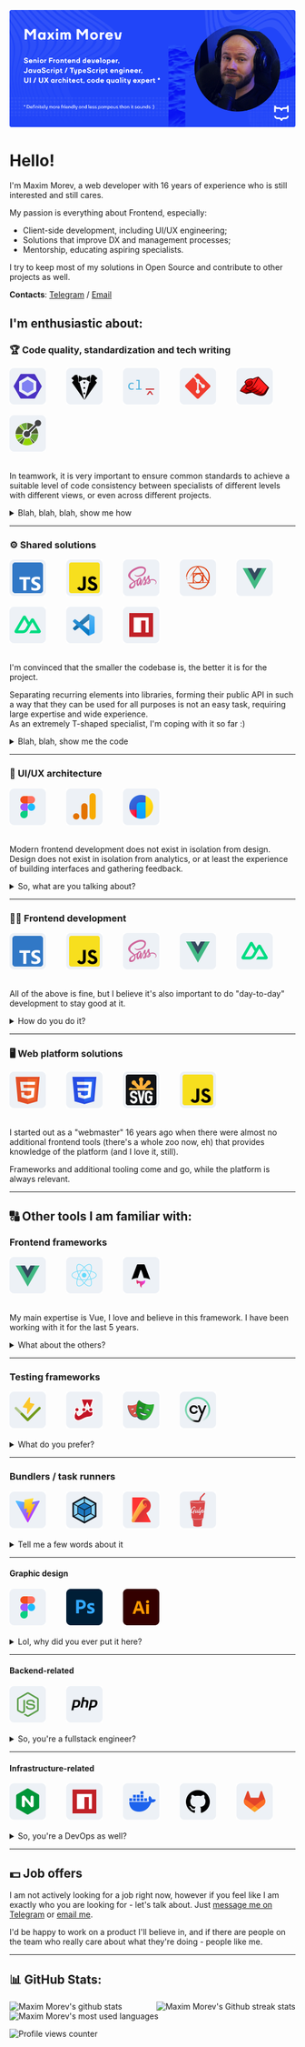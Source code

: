 ![Promotional image of Maxim Morev's account](./.github/assets/banner.png)

# Hello!

I'm Maxim Morev, a web developer with 16 years of experience who is still interested and still cares.

My passion is everything about Frontend, especially:

* Client-side development, including UI/UX engineering;
* Solutions that improve DX and management processes;
* Mentorship, educating aspiring specialists.

I try to keep most of my solutions in Open Source and contribute to other projects as well.

**Contacts**: [Telegram](https://t.me/max_seainside) / [Email](mailto:max.seainside@gmail.com)

## I'm enthusiastic about:

### 🏆 Code quality, standardization and tech writing

<!-- Technologies & Tools -->
<div style="display: flex; flex-wrap: wrap; gap: 16px;">
  <!-- ESLint -->
  <a href="https://eslint.org/" title="ESLint" target="_blank" rel="noopener noreferrer">
    <picture>
      <source media="(prefers-color-scheme: dark)" srcset="./.github/assets/logos/dark/eslint.svg" />
      <img width="64" height="64" alt="ESLint logotype" src="./.github/assets/logos/light/eslint.svg" />
    </picture>
  </a>&nbsp;

  <!-- Stylelint -->
  <a href="https://stylelint.io/" title="Stylelint" target="_blank" rel="noopener noreferrer">
    <picture>
      <source media="(prefers-color-scheme: dark)" srcset="./.github/assets/logos/dark/stylelint.svg" />
      <img width="64" height="64" alt="Stylelint logotype" src="./.github/assets/logos/light/stylelint.svg" />
    </picture>
  </a>&nbsp;

  <!-- Commitlint -->
  <a href="https://commitlint.js.org/" title="Commitlint" target="_blank" rel="noopener noreferrer">
    <picture>
      <source media="(prefers-color-scheme: dark)" srcset="./.github/assets/logos/dark/commitlint.svg" />
      <img width="64" height="64" alt="Commitlint logotype" src="./.github/assets/logos/light/commitlint.svg" />
    </picture>
  </a>&nbsp;

  <!-- Git -->
  <a href="https://git-scm.com/" title="Git" target="_blank" rel="noopener noreferrer">
    <picture>
      <source media="(prefers-color-scheme: dark)" srcset="./.github/assets/logos/dark/git.svg" />
      <img width="64" height="64" alt="Git logotype" src="./.github/assets/logos/light/git.svg" />
    </picture>
  </a>&nbsp;

  <!-- Lefthook -->
  <a href="https://evilmartians.com/opensource/lefthook" title="Lefthook" target="_blank" rel="noopener noreferrer">
    <picture>
      <source media="(prefers-color-scheme: dark)" srcset="./.github/assets/logos/dark/lefthook.svg" />
      <img width="64" height="64" alt="Lefthook logotype" src="./.github/assets/logos/light/lefthook.svg" />
    </picture>
  </a>&nbsp;

  <!-- OpenAPI -->
  <a href="https://www.openapis.org/" title="OpenAPI" target="_blank" rel="noopener noreferrer">
    <picture>
      <source media="(prefers-color-scheme: dark)" srcset="./.github/assets/logos/dark/open-api.svg" />
      <img width="64" height="64" alt="OpenAPI logotype" src="./.github/assets/logos/light/open-api.svg" />
    </picture>
  </a>&nbsp;
</div>

<br />

In teamwork, it is very important to ensure common standards to achieve a suitable level of code consistency
between specialists of different levels with different views, or even across different projects.

<details>
  <summary>Blah, blah, blah, show me how</summary>

  ---

  * Check out [ESLint config](https://github.com/MorevM/eslint-config) that contains more than 1200 rules for the tools that I and the team use. \
    I review, update and extend it regularly (weekly, sometimes more often).
  * Take a look on [StyleLint config](https://github.com/MorevM/stylelint-config) that contains more than 200 rules for CSS and 70+ for SCSS,
    including autoformatting to maintain order within rules and properties and other good practices.
  * As a big fan of universal code beauty, I'm a member of [stylelint-stylistic](https://github.com/stylelint-stylistic) organization. \
    We're working on standardizing and maintaining stylistic rules, that are [no longer supported](https://github.com/stylelint/stylelint/issues/6961) by Stylelint itself.
  * [Commitlint config](https://github.com/MorevM/commitlint-config) provides a unified style of commits
    (using [Conventional commits](https://www.conventionalcommits.org/en/v1.0.0/) with ability to expand) and changelog generation.

</details>

---

### ⚙️ Shared solutions

<!-- Technologies & Tools -->
<div style="display: flex; flex-wrap: wrap; gap: 16px;">
  <!-- TypeScript -->
  <a href="https://www.typescriptlang.org/" title="TypeScript" target="_blank" rel="noopener noreferrer">
    <picture>
      <source media="(prefers-color-scheme: dark)" srcset="./.github/assets/logos/dark/typescript.svg" />
      <img width="64" height="64" alt="TypeScript logotype" src="./.github/assets/logos/light/typescript.svg" />
    </picture>
  </a>&nbsp;

  <!-- JavaScript -->
  <a href="https://developer.mozilla.org/en-US/docs/Web/JavaScript" title="JavaScript" target="_blank" rel="noopener noreferrer">
    <picture>
      <source media="(prefers-color-scheme: dark)" srcset="./.github/assets/logos/dark/javascript.svg" />
      <img width="64" height="64" alt="JavaScript logotype" src="./.github/assets/logos/light/javascript.svg" />
    </picture>
  </a>&nbsp;

  <!-- SASS -->
  <a href="https://sass-lang.com/" title="SASS" target="_blank" rel="noopener noreferrer">
    <picture>
      <source media="(prefers-color-scheme: dark)" srcset="./.github/assets/logos/dark/sass.svg" />
      <img width="64" height="64" alt="SASS logotype" src="./.github/assets/logos/light/sass.svg" />
    </picture>
  </a>&nbsp;

  <!-- PostCSS -->
  <a href="https://postcss.org/" title="PostCSS" target="_blank" rel="noopener noreferrer">
    <picture>
      <source media="(prefers-color-scheme: dark)" srcset="./.github/assets/logos/dark/postcss.svg" />
      <img width="64" height="64" alt="PostCSS logotype" src="./.github/assets/logos/light/postcss.svg" />
    </picture>
  </a>&nbsp;

  <!-- Vue -->
  <a href="https://vuejs.org/" title="Vue" target="_blank" rel="noopener noreferrer">
    <picture>
      <source media="(prefers-color-scheme: dark)" srcset="./.github/assets/logos/dark/vue.svg" />
      <img width="64" height="64" alt="Vue logotype" src="./.github/assets/logos/light/vue.svg" />
    </picture>
  </a>&nbsp;

  <!-- Nuxt -->
  <a href="https://nuxt.com/" title="Nuxt" target="_blank" rel="noopener noreferrer">
    <picture>
      <source media="(prefers-color-scheme: dark)" srcset="./.github/assets/logos/dark/nuxt.svg" />
      <img width="64" height="64" alt="Nuxt logotype" src="./.github/assets/logos/light/nuxt.svg" />
    </picture>
  </a>&nbsp;

  <!-- VSCode -->
  <a href="https://code.visualstudio.com/" title="VSCode" target="_blank" rel="noopener noreferrer">
    <picture>
      <source media="(prefers-color-scheme: dark)" srcset="./.github/assets/logos/dark/vscode.svg" />
      <img width="64" height="64" alt="VSCode logotype" src="./.github/assets/logos/light/vscode.svg" />
    </picture>
  </a>&nbsp;

  <!-- NPM -->
  <a href="https://www.npmjs.com/" title="NPM" target="_blank" rel="noopener noreferrer">
    <picture>
      <source media="(prefers-color-scheme: dark)" srcset="./.github/assets/logos/dark/npm.svg" />
      <img width="64" height="64" alt="NPM logotype" src="./.github/assets/logos/light/npm.svg" />
    </picture>
  </a>&nbsp;
</div>

<br />

I'm convinced that the smaller the codebase is, the better it is for the project.

Separating recurring elements into libraries, forming their public API in such a way 
that they can be used for all purposes is not an easy task, requiring large expertise and wide experience. \
As an extremely T-shaped specialist, I'm coping with it so far :)

<details>
  <summary>Blah, blah, show me the code</summary>

  <br />

  > Of course, most solutions are under NDA, but there are also some in Open Source.

  * [`@morev/utils`](https://github.com/MorevM/utils) \
    100+ fully typed JavaScript utilities for everyday use.
  * [`more-sass`](https://github.com/MorevM/more-sass) \
    The library of useful SCSS mixins and functions.
  * [`@morev/vue-transitions`](https://github.com/MorevM/vue-transitions/) \
    Reusable interface transitions library for Vue2/Vue3 both.
  * [`@morev/equal-heights`](https://github.com/MorevM/equal-heights/) \
    Framework agnostic solution to emulate [CSS Subgrid](hhttps://developer.mozilla.org/en-US/docs/Web/CSS/CSS_grid_layout/Subgrid).
  * [`postcss-specificity-decorator`](https://github.com/MorevM/utils) \
    PostCSS Plugin to increase the specificity of selectors via decorator-like syntax.

  There are many others! You can find the rest under the ["Repositories" tab in my account](https://github.com/MorevM?tab=repositories).

</details>

---

### 🎨 UI/UX architecture

<!-- Technologies & Tools -->
<div style="display: flex; flex-wrap: wrap; gap: 16px;">
  <!-- Figma -->
  <a href="https://www.figma.com/" title="Figma" target="_blank" rel="noopener noreferrer">
    <picture>
      <source media="(prefers-color-scheme: dark)" srcset="./.github/assets/logos/dark/figma.svg" />
      <img width="64" height="64" alt="Figma logotype" src="./.github/assets/logos/light/figma.svg" />
    </picture>
  </a>&nbsp;

  <!-- Google Analytics -->
  <a href="https://marketingplatform.google.com/about/analytics/" title="Google Analytics" target="_blank" rel="noopener noreferrer">
    <picture>
      <source media="(prefers-color-scheme: dark)" srcset="./.github/assets/logos/dark/ga.svg" />
      <img width="64" height="64" alt="Google Analytics logotype" src="./.github/assets/logos/light/ga.svg" />
    </picture>
  </a>&nbsp;

  <!-- Yandex Metrika -->
  <a href="https://metrika.yandex.ru/" title="Yandex.Metrika" target="_blank" rel="noopener noreferrer">
    <picture>
      <source media="(prefers-color-scheme: dark)" srcset="./.github/assets/logos/dark/metrika.svg" />
      <img width="64" height="64" alt="Yandex.Metrika logotype" src="./.github/assets/logos/light/metrika.svg" />
    </picture>
  </a>&nbsp;
</div>

<br />

Modern frontend development does not exist in isolation from design. \
Design does not exist in isolation from analytics, or at least the experience of building interfaces and gathering feedback.

<details>
  <summary>So, what are you talking about?</summary>

  ---

  It's all about creating and **maintaining** a design systems based on user analytics and the web in general. \
  This is the best way to speed up development and preserve maintainability and consistency. I know how to do this. \
  In general, I believe that "UX" is pretty good at standardizing and fitting into guidelines if there is enough visual experience and proper component design.

  > I'm a design-savvy programmer, not a designer who understands something about code. \
  > This means I'm unlikely to create a "wow!" design concept, but I'm definitely the best person to tidy up an existing one
  > and ensure further communication between frontenders and designers in a way that doesn't hurt.

</details>

---

### 👨‍💻 Frontend development

<!-- Technologies & Tools -->
<div style="display: flex; flex-wrap: wrap; gap: 16px;">
  <!-- TypeScript -->
  <a href="https://www.typescriptlang.org/" title="TypeScript" target="_blank" rel="noopener noreferrer">
    <picture>
      <source media="(prefers-color-scheme: dark)" srcset="./.github/assets/logos/dark/typescript.svg" />
      <img width="64" height="64" alt="TypeScript logotype" src="./.github/assets/logos/light/typescript.svg" />
    </picture>
  </a>&nbsp;

  <!-- JavaScript -->
  <picture>
    <source media="(prefers-color-scheme: dark)" srcset="./.github/assets/logos/dark/javascript.svg" />
    <img width="64" height="64" alt="JavaScript logotype" src="./.github/assets/logos/light/javascript.svg" />
  </picture>&nbsp;

  <!-- SASS -->
  <a href="https://sass-lang.com/" title="SASS" target="_blank" rel="noopener noreferrer">
    <picture>
      <source media="(prefers-color-scheme: dark)" srcset="./.github/assets/logos/dark/sass.svg" />
      <img width="64" height="64" alt="SASS logotype" src="./.github/assets/logos/light/sass.svg" />
    </picture>
  </a>&nbsp;

  <!-- Vue -->
  <a href="https://vuejs.org/" title="Vue" target="_blank" rel="noopener noreferrer">
    <picture>
      <source media="(prefers-color-scheme: dark)" srcset="./.github/assets/logos/dark/vue.svg" />
      <img width="64" height="64" alt="Vue logotype" src="./.github/assets/logos/light/vue.svg" />
    </picture>
  </a>&nbsp;

  <!-- Nuxt -->
  <a href="https://nuxt.com/" title="Nuxt" target="_blank" rel="noopener noreferrer">
    <picture>
      <source media="(prefers-color-scheme: dark)" srcset="./.github/assets/logos/dark/nuxt.svg" />
      <img width="64" height="64" alt="Nuxt logotype" src="./.github/assets/logos/light/nuxt.svg" />
    </picture>
  </a>&nbsp;
</div>

<br />

All of the above is fine, but I believe it's also important to do "day-to-day" development to stay good at it.

<details>
  <summary>How do you do it?</summary>

  ---

  Lately I've been doing a lot more consulting than developing on my own,
  but either way it keeps me connected to real-world problems and lets me call myself a "playing coach".

  Some of my publicly available projects that I can tell you about my participation in: 

  * <https://uflor.ru/>
  * <https://championtool.ru/>
  * <https://prostudio.ru/>

</details>

---

### 🖥️ Web platform solutions

<!-- Technologies & Tools -->
<div style="display: flex; flex-wrap: wrap; gap: 16px;">
  <!-- HTML5 -->
  <picture>
    <source media="(prefers-color-scheme: dark)" srcset="./.github/assets/logos/dark/html5.svg" />
    <img width="64" height="64" alt="HTML5 logotype" src="./.github/assets/logos/light/html5.svg" />
  </picture>&nbsp;

  <!-- CSS3 -->
  <picture>
    <source media="(prefers-color-scheme: dark)" srcset="./.github/assets/logos/dark/css3.svg" />
    <img width="64" height="64" alt="CSS3 logotype" src="./.github/assets/logos/light/css3.svg" />
  </picture>&nbsp;

  <!-- SVG -->
  <picture>
    <source media="(prefers-color-scheme: dark)" srcset="./.github/assets/logos/dark/svg.svg" />
    <img width="64" height="64" alt="SVG logotype" src="./.github/assets/logos/light/svg.svg" />
  </picture>&nbsp;

  <!-- JavaScript -->
  <picture>
    <source media="(prefers-color-scheme: dark)" srcset="./.github/assets/logos/dark/javascript.svg" />
    <img width="64" height="64" alt="JavaScript logotype" src="./.github/assets/logos/light/javascript.svg" />
  </picture>&nbsp;
</div>

<br />

I started out as a "webmaster" 16 years ago when there were almost no additional frontend tools (there's a whole zoo now, eh)
that provides knowledge of the platform (and I love it, still).

Frameworks and additional tooling come and go, while the platform is always relevant.

---

## 🔠 Other tools I am familiar with:

### Frontend frameworks

<!-- Technologies & Tools -->
<div style="display: flex; flex-wrap: wrap; gap: 16px;">
  <!-- Vue -->
  <a href="https://vuejs.org/" title="Vue" target="_blank" rel="noopener noreferrer">
    <picture>
      <source media="(prefers-color-scheme: dark)" srcset="./.github/assets/logos/dark/vue.svg" />
      <img width="64" height="64" alt="Vue logotype" src="./.github/assets/logos/light/vue.svg" />
    </picture>
  </a>&nbsp;

  <!-- React -->
  <a href="https://react.dev/" title="React" target="_blank" rel="noopener noreferrer">
    <picture>
      <source media="(prefers-color-scheme: dark)" srcset="./.github/assets/logos/dark/react.svg" />
      <img width="64" height="64" alt="React logotype" src="./.github/assets/logos/light/react.svg" />
    </picture>
  </a>&nbsp;

  <!-- Astro -->
  <a href="https://astro.build/" title="Astro" target="_blank" rel="noopener noreferrer">
    <picture>
      <source media="(prefers-color-scheme: dark)" srcset="./.github/assets/logos/dark/astro.svg" />
      <img width="64" height="64" alt="Astro logotype" src="./.github/assets/logos/light/astro.svg" />
    </picture>
  </a>&nbsp;
</div>

<br />

My main expertise is Vue, I love and believe in this framework. I have been working with it for the last 5 years.

<details>
  <summary>What about the others?</summary>

  ---

  Familiar with React, but without a deep dive into the ecosystem. \
  I like Astro conceptually, right now I'm developing my own site on it,
  because I want to achieve maximum client performance keeping DX relatively compared to Vue.

  I haven't come across Svelte, Solid and Angular in real work, but would like to get better with them, if there are any offers.

</details>

---

### Testing frameworks

<!-- Technologies & Tools -->
<div style="display: flex; flex-wrap: wrap; gap: 16px;">
  <!-- Vitest -->
  <a href="https://vitest.dev/" title="Vitest" target="_blank" rel="noopener noreferrer">
    <picture>
      <source media="(prefers-color-scheme: dark)" srcset="./.github/assets/logos/dark/vitest.svg" />
      <img width="64" height="64" alt="Vitest logotype" src="./.github/assets/logos/light/vitest.svg" />
    </picture>
  </a>&nbsp;

  <!-- Jest -->
  <a href="https://jestjs.io/" title="Jest" target="_blank" rel="noopener noreferrer">
    <picture>
      <source media="(prefers-color-scheme: dark)" srcset="./.github/assets/logos/dark/jest.svg" />
      <img width="64" height="64" alt="Jest logotype" src="./.github/assets/logos/light/jest.svg" />
    </picture>
  </a>&nbsp;

  <!-- Playwright -->
  <a href="https://playwright.dev/" title="Playwright" target="_blank" rel="noopener noreferrer">
    <picture>
      <source media="(prefers-color-scheme: dark)" srcset="./.github/assets/logos/dark/playwright.svg" />
      <img width="64" height="64" alt="Playwright logotype" src="./.github/assets/logos/light/playwright.svg" />
    </picture>
  </a>&nbsp;

  <!-- Cypress -->
  <a href="https://www.cypress.io/" title="Cypress" target="_blank" rel="noopener noreferrer">
    <picture>
      <source media="(prefers-color-scheme: dark)" srcset="./.github/assets/logos/dark/cypress.svg" />
      <img width="64" height="64" alt="Cypress logotype" src="./.github/assets/logos/light/cypress.svg" />
    </picture>
  </a>&nbsp;
</div>

<br />

<details>
  <summary>What do you prefer?</summary>

  ---

  If I have a choice, I prefer to use [Vitest](https://vitest.dev/) for unit tests
  and [Playwright](https://playwright.dev/) for end-to-end testing, but I'm familiar with others as well.

  Actually, I believe that the specific tool is not very important -
  it's the overall understanding and culture of testing that matters.

</details>

---

### Bundlers / task runners

<!-- Technologies & Tools -->
<div style="display: flex; flex-wrap: wrap; gap: 16px;">
  <!-- Vite -->
  <a href="https://vitejs.dev/" title="Vite" target="_blank" rel="noopener noreferrer">
    <picture>
      <source media="(prefers-color-scheme: dark)" srcset="./.github/assets/logos/dark/vite.svg" />
      <img width="64" height="64" alt="Vite logotype" src="./.github/assets/logos/light/vite.svg" />
    </picture>
  </a>&nbsp;

  <!-- Webpack -->
  <a href="https://webpack.js.org/" title="Webpack" target="_blank" rel="noopener noreferrer">
    <picture>
      <source media="(prefers-color-scheme: dark)" srcset="./.github/assets/logos/dark/webpack.svg" />
      <img width="64" height="64" alt="Webpack logotype" src="./.github/assets/logos/light/webpack.svg" />
    </picture>
  </a>&nbsp;

  <!-- Rollup -->
  <a href="https://rollupjs.org/" title="Rollup" target="_blank" rel="noopener noreferrer">
    <picture>
      <source media="(prefers-color-scheme: dark)" srcset="./.github/assets/logos/dark/rollup.svg" />
      <img width="64" height="64" alt="Rollup logotype" src="./.github/assets/logos/light/rollup.svg" />
    </picture>
  </a>&nbsp;

  <!-- Gulp -->
  <a href="https://gulpjs.com/" title="Gulp" target="_blank" rel="noopener noreferrer">
    <picture>
      <source media="(prefers-color-scheme: dark)" srcset="./.github/assets/logos/dark/gulp.svg" />
      <img width="64" height="64" alt="Gulp logotype" src="./.github/assets/logos/light/gulp.svg" />
    </picture>
  </a>&nbsp;
</div>

<br />

<details>
  <summary>Tell me a few words about it</summary>

  ---

  I prefer to use [Vite](https://vite.dev/) if possible - for ease of configuration, extensibility, speed and out-of-box TS support. \
  I've encountered writing plugins/transformers under Webpack and Vite (by the way, check out [unplugin](https://github.com/unjs/unplugin) if need that too).

  Task runners... for a while I thought they had their uses, but now I think it's easier to just use native `scripts` instead,
  a task runner is just an unnecessary dependency that's losing popularity.

  I'm following the [Void Zero](https://voidzero.dev/) initiative with interest and what it will evolve into.
  Might have to learn Rust :)

</details>

---

#### Graphic design

<!-- Technologies & Tools -->
<div style="display: flex; flex-wrap: wrap; gap: 16px;">
  <!-- Figma -->
  <a href="https://figma.com/" title="Figma" target="_blank" rel="noopener noreferrer">
    <picture>
      <source media="(prefers-color-scheme: dark)" srcset="./.github/assets/logos/dark/figma.svg" />
      <img width="64" height="64" alt="Figma logotype" src="./.github/assets/logos/light/figma.svg" />
    </picture>
  </a>&nbsp;

  <!-- Photoshop -->
  <a href="https://www.adobe.com/products/photoshop.html" title="Photoshop" target="_blank" rel="noopener noreferrer">
    <picture>
      <source media="(prefers-color-scheme: dark)" srcset="./.github/assets/logos/dark/photoshop.svg" />
      <img width="64" height="64" alt="Photoshop logotype" src="./.github/assets/logos/light/photoshop.svg" />
    </picture>
  </a>&nbsp;

  <!-- Illustrator -->
  <a href="https://www.adobe.com/products/illustrator.html" title="Illustrator" target="_blank" rel="noopener noreferrer">
    <picture>
      <source media="(prefers-color-scheme: dark)" srcset="./.github/assets/logos/dark/illustrator.svg" />
      <img width="64" height="64" alt="Illustrator logotype" src="./.github/assets/logos/light/illustrator.svg" />
    </picture>
  </a>&nbsp;
</div>

<br />

<details>
  <summary>Lol, why did you ever put it here?</summary>

  ---

  Well, this is a non-core thing at all, but do you know how many times I've seen project deadlines pushed back
  because there was a formal excuse like "the designer didn't finish something or did something wrong"? :)

  If necessary I'll finish/draw/edit/fix icons/layouts/components/raster graphics on my own without involving a profile specialist.
  Sometimes it saves a lot of time and attention.

</details>

---

#### Backend-related

<!-- Technologies & Tools -->
<div style="display: flex; flex-wrap: wrap; gap: 16px;">
  <!-- NodeJS -->
  <a href="https://nodejs.org/" title="NodeJS" target="_blank" rel="noopener noreferrer">
    <picture>
      <source media="(prefers-color-scheme: dark)" srcset="./.github/assets/logos/dark/nodejs.svg" />
      <img width="64" height="64" alt="NodeJS logotype" src="./.github/assets/logos/light/nodejs.svg" />
    </picture>
  </a>&nbsp;

  <!-- PHP -->
  <a href="https://www.php.net/" title="PHP" target="_blank" rel="noopener noreferrer">
    <picture>
      <source media="(prefers-color-scheme: dark)" srcset="./.github/assets/logos/dark/php.svg" />
      <img width="64" height="64" alt="PHP logotype" src="./.github/assets/logos/light/php.svg" />
    </picture>
  </a>&nbsp;
</div>

<br />

<details>
  <summary>So, you're a fullstack engineer?</summary>

  ---

  Years ago I was relatively good at it, but for the last 5 years or so I've hardly ever come across it, meaning developing on my own. \
  Nevertheless - understanding remains, which allows better communication with related specialists and this is important when designing systems.

</details>

---

#### Infrastructure-related

<!-- Technologies & Tools -->
<div style="display: flex; flex-wrap: wrap; gap: 16px;">
  <!-- nginx -->
  <a href="https://nginx.org/" title="nginx" target="_blank" rel="noopener noreferrer">
    <picture>
      <source media="(prefers-color-scheme: dark)" srcset="./.github/assets/logos/dark/nginx.svg" />
      <img width="64" height="64" alt="nginx logotype" src="./.github/assets/logos/light/nginx.svg" />
    </picture>
  </a>&nbsp;

  <!-- NPM -->
  <a href="https://www.npmjs.com/" title="NPM" target="_blank" rel="noopener noreferrer">
    <picture>
      <source media="(prefers-color-scheme: dark)" srcset="./.github/assets/logos/dark/npm.svg" />
      <img width="64" height="64" alt="NPM logotype" src="./.github/assets/logos/light/npm.svg" />
    </picture>
  </a>&nbsp;

  <!-- Docker -->
  <a href="https://www.docker.com/" title="Docker" target="_blank" rel="noopener noreferrer">
    <picture>
      <source media="(prefers-color-scheme: dark)" srcset="./.github/assets/logos/dark/docker.svg" />
      <img width="64" height="64" alt="Docker logotype" src="./.github/assets/logos/light/docker.svg" />
    </picture>
  </a>&nbsp;

  <!-- Github -->
  <a href="https://github.com/" title="Github" target="_blank" rel="noopener noreferrer">
    <picture>
      <source media="(prefers-color-scheme: dark)" srcset="./.github/assets/logos/dark/github.svg" />
      <img width="64" height="64" alt="Github logotype" src="./.github/assets/logos/light/github.svg" />
    </picture>
  </a>&nbsp;

  <!-- Gitlab -->
  <a href="https://gitlab.com/" title="Gitlab" target="_blank" rel="noopener noreferrer">
    <picture>
      <source media="(prefers-color-scheme: dark)" srcset="./.github/assets/logos/dark/gitlab.svg" />
      <img width="64" height="64" alt="Gitlab logotype" src="./.github/assets/logos/light/gitlab.svg" />
    </picture>
  </a>&nbsp;
</div>

<br />

<details>
  <summary>So, you're a DevOps as well?</summary>

  ---

  I would say FrontOps, ha-ha. I once joked that I could replace a small IT department with just myself :) \
  But for now, it's the same as it is with the backend - my focus has shifted heavily towards the frontend in the last few years.

</details>

---

## 💵 Job offers

I am not actively looking for a job right now, however if you feel like I am exactly who you are looking for - let's talk about. 
Just [message me on Telegram](https://t.me/max_seainside) or [email me](mailto:max.seainside@gmail.com).

I'd be happy to work on a product I'll believe in,
and if there are people on the team who really care about what they're doing - people like me.

---

## 📊 GitHub Stats:

<div align="justify">
  <picture>
    <source media="(prefers-color-scheme: dark)" srcset="https://github-readme-stats.vercel.app/api?username=morevm&theme=holi&hide_border=true&include_all_commits=true&count_private=true&rank_icon=github&card_width=420&ring_color=2145f8&title_color=5da6e7&bg_color=1a1f25" />
    <img alt="Maxim Morev's github stats" src="https://github-readme-stats.vercel.app/api?username=morevm&theme=default&hide_border=true&include_all_commits=true&count_private=true&rank_icon=github&card_width=420&ring_color=2145f8&title_color=2145f8&bg_color=f7f7f7" />
  </picture>

  <picture>
    <source media="(prefers-color-scheme: dark)" srcset="https://github-readme-streak-stats.herokuapp.com?user=morevm&theme=highcontrast&hide_border=true&card_width=420&background=1A1F25&stroke=FFFFFF11&sideNums=5DA6E7&ring=1C3AD3&fire=5DA6E7&currStreakLabel=FFFFFF&sideLabels=FFFFFF&hide_longest_streak=true" />
    <img alt="Maxim Morev's Github streak stats" src="https://github-readme-streak-stats.herokuapp.com?user=morevm&hide_border=true&card_width=420&background=F7F7F7&stroke=00000011&sideNums=1C3AD3&ring=1C3AD3&fire=1270F8&currStreakLabel=000000&hide_longest_streak=true" />
  </picture>

  <picture>
    <source media="(prefers-color-scheme: dark)" srcset="https://github-readme-stats.vercel.app/api/top-langs/?username=morevm&theme=holi&hide_border=true&include_all_commits=false&count_private=true&layout=compact&card_width=846&bg_color=1A1F25&title_color=5da6e7" />
    <img alt="Maxim Morev's most used languages" src="https://github-readme-stats.vercel.app/api/top-langs/?username=morevm&theme=default&hide_border=true&include_all_commits=false&count_private=true&layout=compact&card_width=846&bg_color=f7f7f7&title_color=2145f8" />
  </picture>
</div>

![Profile views counter](https://visitcount.itsvg.in/api?id=morevm&icon=5&color=6)
